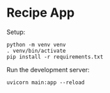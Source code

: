 # Recipe App

Setup:

    python -m venv venv
    . venv/bin/activate
    pip install -r requirements.txt

Run the development server:

    uvicorn main:app --reload